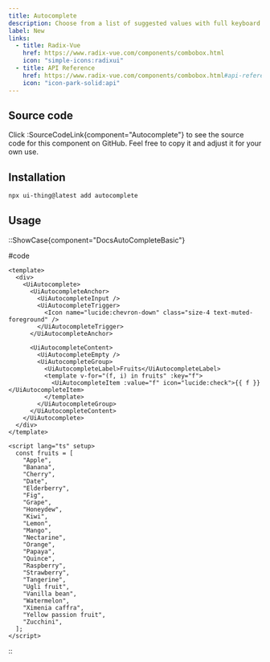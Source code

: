 ```yaml
---
title: Autocomplete
description: Choose from a list of suggested values with full keyboard support.
label: New
links:
  - title: Radix-Vue
    href: https://www.radix-vue.com/components/combobox.html
    icon: "simple-icons:radixui"
  - title: API Reference
    href: https://www.radix-vue.com/components/combobox.html#api-reference
    icon: "icon-park-solid:api"
---
```


## Source code

Click :SourceCodeLink{component="Autocomplete"} to see the source code for this component on GitHub. Feel free to copy it and adjust it for your own use.

## Installation

```bash
npx ui-thing@latest add autocomplete
```

## Usage

::ShowCase{component="DocsAutoCompleteBasic"}

#code

```vue [DocsAutoCompleteBasic.vue]
<template>
  <div>
    <UiAutocomplete>
      <UiAutocompleteAnchor>
        <UiAutocompleteInput />
        <UiAutocompleteTrigger>
          <Icon name="lucide:chevron-down" class="size-4 text-muted-foreground" />
        </UiAutocompleteTrigger>
      </UiAutocompleteAnchor>

      <UiAutocompleteContent>
        <UiAutocompleteEmpty />
        <UiAutocompleteGroup>
          <UiAutocompleteLabel>Fruits</UiAutocompleteLabel>
          <template v-for="(f, i) in fruits" :key="f">
            <UiAutocompleteItem :value="f" icon="lucide:check">{{ f }}</UiAutocompleteItem>
          </template>
        </UiAutocompleteGroup>
      </UiAutocompleteContent>
    </UiAutocomplete>
  </div>
</template>

<script lang="ts" setup>
  const fruits = [
    "Apple",
    "Banana",
    "Cherry",
    "Date",
    "Elderberry",
    "Fig",
    "Grape",
    "Honeydew",
    "Kiwi",
    "Lemon",
    "Mango",
    "Nectarine",
    "Orange",
    "Papaya",
    "Quince",
    "Raspberry",
    "Strawberry",
    "Tangerine",
    "Ugli fruit",
    "Vanilla bean",
    "Watermelon",
    "Ximenia caffra",
    "Yellow passion fruit",
    "Zucchini",
  ];
</script>
```

::
